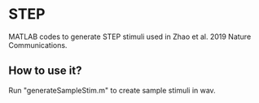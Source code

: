 # STEP
MATLAB codes to generate STEP stimuli used in Zhao et al. 2019 Nature Communications.

## How to use it?
Run "generateSampleStim.m" to create sample stimuli in wav.
